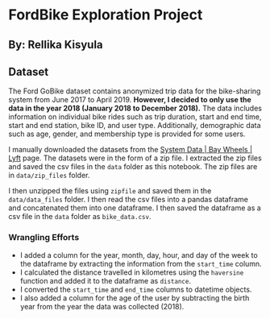 # FordBike Exploration Project

## By: Rellika Kisyula

## Dataset

The Ford GoBike dataset contains anonymized trip data for the bike-sharing system from June 2017 to April 2019. **However, I decided to only use the data in the year 2018 (January 2018 to December 2018).** The data includes information on individual bike rides such as trip duration, start and end time, start and end station, bike ID, and user type. Additionally, demographic data such as age, gender, and membership type is provided for some users.

I manually downloaded the datasets from the [System Data | Bay Wheels | Lyft](https://www.lyft.com/bikes/bay-wheels/system-data) page. The datasets were in the form of a zip file. I extracted the zip files and saved the csv files in the `data` folder as this notebook. The zip files are in `data/zip_files` folder.

I then unzipped the files using `zipfile` and saved them in the `data/data_files` folder. I then read the csv files into a pandas dataframe and concatenated them into one dataframe. I then saved the dataframe as a csv file in the `data` folder as `bike_data.csv`.

### Wrangling Efforts

-   I added a column for the year, month, day, hour, and day of the week to the dataframe by extracting the information from the `start_time` column.
-   I calculated the distance travelled in kilometres using the `haversine` function and added it to the dataframe as `distance`.
-   I converted the `start_time` and `end_time` columns to datetime objects.
-   I also added a column for the age of the user by subtracting the birth year from the year the data was collected (2018).
